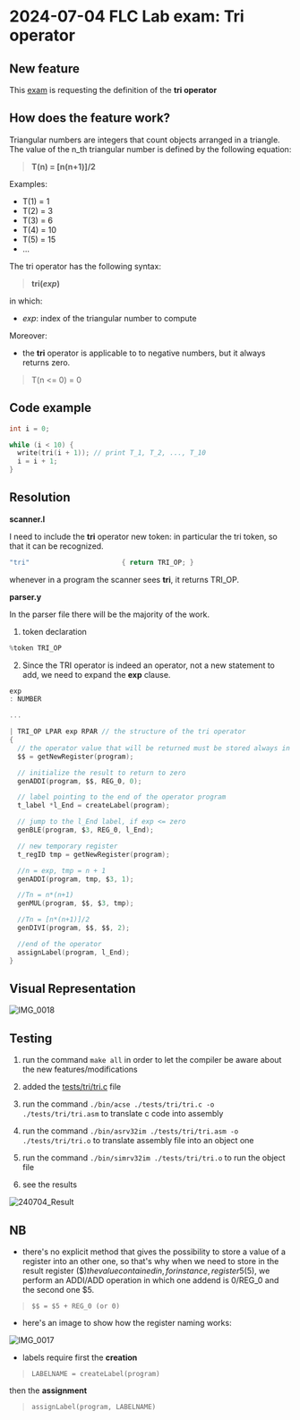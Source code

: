 # 2024-07-04 FLC Lab exam: Tri operator

## New feature
This [exam](https://github.com/GianlucaVigo/acse/tree/24-07-04) is requesting the definition of the **tri operator**

## How does the feature work?
Triangular numbers are integers that count objects arranged in a triangle. The value of the n_th triangular number is defined by the following equation:

> **T(n) = [n(n+1)]/2**

Examples:
* T(1) = 1
* T(2) = 3
* T(3) = 6
* T(4) = 10
* T(5) = 15
* ...

The tri operator has the following syntax:

>  **tri(_exp_)**

in which:
* _exp_: index of the triangular number to compute 

Moreover:
* the **tri** operator is applicable to to negative numbers, but it always returns zero.
> T(n <= 0) = 0

## Code example
```c
int i = 0;

while (i < 10) {
  write(tri(i + 1)); // print T_1, T_2, ..., T_10 
  i = i + 1;
}
```

## Resolution
**scanner.l**

I need to include the **tri** operator new token: in particular the tri token, so that it can be recognized.

```c
"tri"                       { return TRI_OP; }
```

whenever in a program the scanner sees **tri**, it returns TRI_OP.

**parser.y**

In the parser file there will be the majority of the work.

1) token declaration

```c
%token TRI_OP
```
2) Since the TRI operator is indeed an operator, not a new statement to add, we need to expand the **exp** clause.

```c
exp
: NUMBER

...

| TRI_OP LPAR exp RPAR // the structure of the tri operator
{
  // the operator value that will be returned must be stored always in the $$ register
  $$ = getNewRegister(program);

  // initialize the result to return to zero
  genADDI(program, $$, REG_0, 0); 

  // label pointing to the end of the operator program
  t_label *l_End = createLabel(program);

  // jump to the l_End label, if exp <= zero
  genBLE(program, $3, REG_0, l_End);

  // new temporary register
  t_regID tmp = getNewRegister(program);

  //n = exp, tmp = n + 1
  genADDI(program, tmp, $3, 1);

  //Tn = n*(n+1)
  genMUL(program, $$, $3, tmp);

  //Tn = [n*(n+1)]/2
  genDIVI(program, $$, $$, 2);

  //end of the operator
  assignLabel(program, l_End);
}
```

## Visual Representation

![IMG_0018](https://github.com/user-attachments/assets/013c5c18-1623-4a97-ae05-3a993ba4c419)

## Testing

1) run the command `make all` in order to let the compiler be aware about the new features/modifications

2) added the [tests/tri/tri.c](#code-example) file

3) run the command `./bin/acse ./tests/tri/tri.c -o ./tests/tri/tri.asm` to translate c code into assembly

4) run the command `./bin/asrv32im ./tests/tri/tri.asm -o ./tests/tri/tri.o` to translate assembly file into an object one

5) run the command `./bin/simrv32im ./tests/tri/tri.o` to run the object file

6) see the results

![240704_Result](https://github.com/user-attachments/assets/58bd2502-7e6a-4091-b7c4-ab568dc60dd7)

## NB

* there's no explicit method that gives the possibility to store a value of a register into an other one, so that's why when we need to store in the result register ($$) the value contained in, for instance, register 5 ($5), we perform an ADDI/ADD operation in which one addend is 0/REG_0 and the second one $5.

> `$$ = $5 + REG_0 (or 0)`

* here's an image to show how the register naming works:

![IMG_0017](https://github.com/user-attachments/assets/4a87a595-a5f6-4d2d-ab7a-a9b8749de21d)

* labels require first the **creation**

> `LABELNAME = createLabel(program)`

 then the **assignment**

> `assignLabel(program, LABELNAME)`
